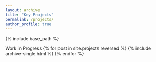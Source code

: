 ```yaml
---
layout: archive
title: "Key Projects"
permalink: /projects/
author_profile: true
---
```


<style>
a:link {
  text-decoration: none;
}
</style>

<!-- {% if author.googlescholar %}
  You can also find my articles on <u><a href="{{author.googlescholar}}">my Google Scholar profile</a>.</u>
{% endif %} -->

{% include base_path %}

Work in Progress
{% for post in site.projects reversed %}
  {% include archive-single.html %}
{% endfor %}
